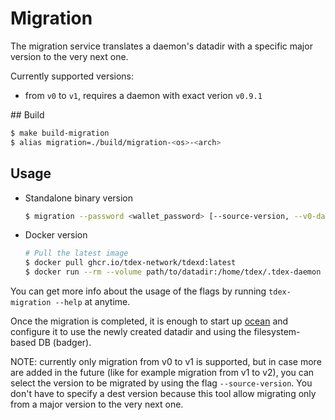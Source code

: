 # Migration

The migration service translates a daemon's datadir with a specific major version to the very next one.

Currently supported versions:
* from `v0` to `v1`, requires a daemon with exact verion `v0.9.1`

## Build

```sh
$ make build-migration
$ alias migration=./build/migration-<os>-<arch>
```

## Usage

* Standalone binary version
  ```sh
  $ migration --password <wallet_password> [--source-version, --v0-datadir, --v1-datadir, --ocean-datadir, --no-backup]
  ```
* Docker version
  ```sh
  # Pull the latest image
  $ docker pull ghcr.io/tdex-network/tdexd:latest
  $ docker run --rm --volume path/to/datadir:/home/tdex/.tdex-daemon --entrypoint 'tdex-migration' ghcr.io/tdex-network/tdexd:latest --password <wallet_password> --/home/tdex/.tdex-daemon/oceand
  ```

You can get more info about the usage of the flags by running `tdex-migration --help` at anytime.

Once the migration is completed, it is enough to start up [ocean](https://github.com/vulpemventures/ocean) and configure it to use the newly created datadir and using the filesystem-based DB (badger).  

NOTE: currently only migration from v0 to v1 is supported, but in case more are added in the future (like for example migration from v1 to v2), you can select the version to be migrated by using the flag `--source-version`. You don't have to specify a dest version because this tool allow migrating only from a major version to the very next one.